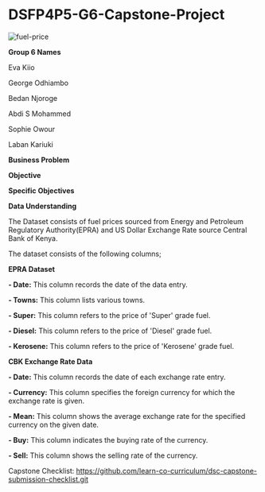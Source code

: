 # DSFP4P5-G6-Capstone-Project

![fuel-price](https://github.com/Kichimbi/DSFP4P5-G6-Capstone-Project/assets/118848352/e6f6c958-ddeb-4387-a768-946286925400)


**Group 6 Names**

Eva Kiio

George Odhiambo

Bedan Njoroge

Abdi S Mohammed

Sophie Owour

Laban Kariuki

**Business Problem**


**Objective**


**Specific Objectives**


**Data Understanding**

The Dataset consists of fuel prices sourced from Energy and Petroleum Regulatory Authority(EPRA) and US Dollar Exchange Rate source Central Bank of Kenya. 

The dataset consists of the following columns;

**EPRA Dataset**

**- Date:** This column records the date of the data entry.

**- Towns:** This column lists various towns.

**- Super:** This column refers to the price of 'Super' grade fuel.

**- Diesel:** This column refers to the price of 'Diesel' grade fuel.

**- Kerosene:** This column refers to the price of 'Kerosene' grade fuel.

**CBK Exchange Rate Data**

**- Date:** This column records the date of each exchange rate entry.

**- Currency:** This column specifies the foreign currency for which the exchange rate is given.

**- Mean:** This column shows the average exchange rate for the specified currency on the given date. 

**- Buy:** This column indicates the buying rate of the currency.

**- Sell:** This column shows the selling rate of the currency.


Capstone Checklist: https://github.com/learn-co-curriculum/dsc-capstone-submission-checklist.git
